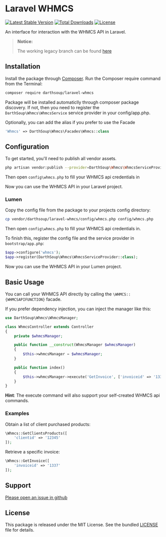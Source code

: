 Laravel WHMCS
======

[![Latest Stable Version](https://poser.pugx.org/darthsoup/laravel-whmcs/v/stable)](https://packagist.org/packages/darthsoup/laravel-whmcs)
[![Total Downloads](https://poser.pugx.org/darthsoup/laravel-whmcs/downloads)](https://packagist.org/packages/darthsoup/laravel-whmcs)
[![License](https://poser.pugx.org/darthsoup/laravel-whmcs/license)](https://packagist.org/packages/darthsoup/laravel-whmcs)

An interface for interaction with the WHMCS API in Laravel.

> **Notice:**
>
> The working legacy branch can be found [here](https://github.com/darthsoup/laravel-whmcs/tree/legacy)

## Installation

Install the package through [Composer](http://getcomposer.org/). Run the Composer require command from the Terminal:

```bash
composer require darthsoup/laravel-whmcs
```

Package will be installed automaticlly through composer package discovery. If not, then you need to register 
the `DarthSoup\Whmcs\WhmcsService` service provider in your config/app.php.

Optionally, you can add the alias if you prefer to use the Facade

```php
'Whmcs' => DarthSoup\Whmcs\Facades\Whmcs::class
```

## Configuration

To get started, you'll need to publish all vendor assets.

```bash
php artisan vendor:publish --provider=DarthSoup\Whmcs\WhmcsServiceProvider
```

Then open `config\whmcs.php` to fill your WHMCS api credentials in

Now you can use the WHMCS API in your Laravel project.

### Lumen

Copy the config file from the package to your projects config directory:

```bash
cp vendor/darthsoup/laravel-whmcs/config/whmcs.php config/whmcs.php
```

Then open `config\whmcs.php` to fill your WHMCS api credentials in.

To finish this, register the config file and the service provider in `bootstrap/app.php`:

```php
$app->configure('whmcs');
$app->register(DarthSoup\Whmcs\WhmcsServiceProvider::class);
```

Now you can use the WHMCS API in your Lumen project.

## Basic Usage

You can call your WHMCS API directly by calling the `\WHMCS::{WHMCSAPIFUNCTION}` facade.

If you prefer dependency injection, you can inject the manager like this:

```php
use DarthSoup\Whmcs\WhmcsManager;

class WhmcsController extends Controller
{
    private $whmcsManager;

    public function __construct(WhmcsManager $whmcsManager)
    {
        $this->whmcsManager = $whmcsManager;
    }

    public function index()
    {
        $this->whmcsManager->execute('GetInvoice', ['invoiceid' => '1337']);
    }
}
```
**Hint**: The execute command will also support your self-created WHMCS api commands.


### Examples

Obtain a list of client purchased products:

```php
\Whmcs::GetClientsProducts([
    'clientid' => '12345'
]);
```

Retrieve a specific invoice:

```php
\Whmcs::GetInvoice([
    'invoiceid' => '1337'
]);
```

## Support

[Please open an issue in github](https://github.com/darthsoup/laravel-whmcs/issues)

## License

This package is released under the MIT License. See the bundled
[LICENSE](https://github.com/darthsoup/laravel-whmcs/blob/master/LICENSE.md) file for details.
